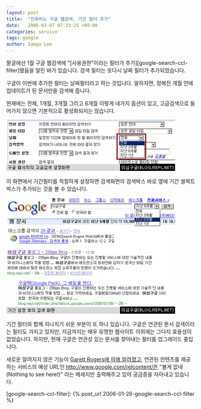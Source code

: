 ```yaml
---
layout: post
title:  "진화하는 구글 웹검색, 기간 필터 추가"
date:   2006-03-07 07:33:25 +09:00
categories: service
tags: google
author: Samgu Lee
---
```

팔글에선 1월 구글 웹검색에 "[사용권한"이라는 필터가 추가][google-search-ccl-filter]됐음을 알린 바가 있습니다. 검색 필터는 또다시 날짜 필터가 추가되었습니다.

구글이 이번에 추가한 필터는 날짜필터라고 하는 것입니다. 말하자면, 정해진 개월 안에 업데이트가 된 문서만을 검색해 줍니다.

현재에는 전체, 1개월, 3개월 그리고 6개월 이렇게 네가지 옵션이 있고, 고급검색으로 들어가지 않으면 기본적으로 활성화되지는 않습니다.

![구글 기간필터 추가된 설정화면](/assets/google_add_filter.jpg)

이 화면에서 기간필터를 적절하게 설정하면 검색화면의 검색박스 바로 옆에 기간 셀렉트박스가 추가되는 것을 볼 수 있습니다.

![기간 필터 설정 후 검색화면](/assets/search_after_timezone.jpg)

기간 필터와 함께 지나치기 쉬운 부분이 또 하나 있습니다. 구글은 연관된 문서 검색이라는 필터도 가지고 있지만, 지금까지는 매우 유명한 웹사이트 이외에는 그다지 효용성이 없었습니다. 하지만, 현재 구글은 연관성 있는 문서를 찾아내는 필터를 업그레이드 중입니다.

새로운 알려지지 않은 기능이 [Garett Rogers에 의해 알려졌고](http://blogs.zdnet.com/Google/?p=119), 연관된 컨텐츠를 제공하는 서비스의 예상 URL인 http://www.google.com/relcontent/은 "볼게 없네(Nothing to see here!)" 라는 메세지만 출력해주고 있어 궁금증을 자아내고 있습니다.

[google-search-ccl-filter]: {% post_url 2006-01-26-google-search-ccl-filter %}
